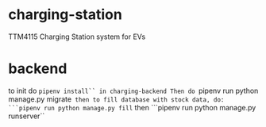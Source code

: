 # charging-station
TTM4115 Charging Station system for EVs


# backend
to init do
```pipenv install``
in charging-backend
Then do
```pipenv run python manage.py migrate``
then to fill database with stock data, do: 
```pipenv run python manage.py fill``
then 
```pipenv run python manage.py runserver``